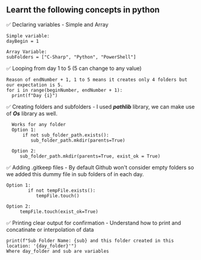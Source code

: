 ## Learnt the following concepts in python
✅ Declaring variables - Simple and Array
~~~
Simple variable:
dayBegin = 1

Array Variable:
subFolders = ["C-Sharp", "Python", "PowerShell"]
~~~
✅ Looping from day 1 to 5 (5 can change to any value)
~~~
Reason of endNumber + 1, 1 to 5 means it creates only 4 folders but our expectation is 5.
for i in range(beginNumber, endNumber + 1):
  print(f"Day {i}")

~~~
✅ Creating folders and subfolders - I used _**pathlib**_ library, we can make use of _**Os**_ library as well.
~~~
  Works for any folder
  Option 1:
      if not sub_folder_path.exists():
         sub_folder_path.mkdir(parents=True)

  Option 2:
     sub_folder_path.mkdir(parents=True, exist_ok = True)
~~~
✅ Adding .gitkeep files - By default Github won't consider empty folders so we added this dummy file in sub folders of in each day.
~~~
Option 1:
        if not tempFile.exists():
           tempFile.touch()

Option 2:
     tempFile.touch(exist_ok=True)
~~~
✅ Printing clear output for confirmation - Understand how to print and concatinate or interpolation of data
~~~
print(f"Sub Folder Name: {sub} and this folder created in this location: '{day_folder}'")
Where day_folder and sub are variables
~~~
